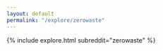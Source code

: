 ```yaml
---
layout: default
permalink: "/explore/zerowaste"
---
```


<link rel="stylesheet" type="text/css" href="/static/css/explore.css">
{% include explore.html subreddit="zerowaste" %}
